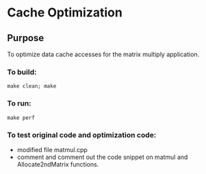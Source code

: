 # Cache Optimization

## Purpose
To optimize data cache accesses for the matrix multiply application.

### To build:
```shell
make clean; make
```

### To run:
```shell
make perf
```

### To test original code and optimization code:
* modified file matmul.cpp
* comment and comment out the code snippet on matmul and Allocate2ndMatrix functions. 


